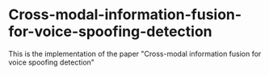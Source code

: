 # Cross-modal-information-fusion-for-voice-spoofing-detection
This is the implementation of the paper "Cross-modal information fusion for voice spoofing detection"
